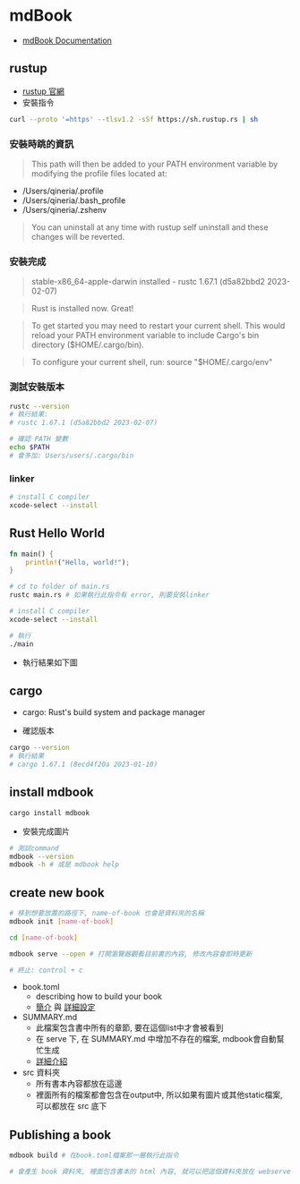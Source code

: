# mdBook

- [mdBook Documentation](https://rust-lang.github.io/mdBook/)

## rustup

- [rustup 官網](https://rustup.rs/)
- 安裝指令
```bash
curl --proto '=https' --tlsv1.2 -sSf https://sh.rustup.rs | sh
```

### 安裝時跳的資訊

> This path will then be added to your PATH environment variable by modifying the profile files located at:
  - /Users/qineria/.profile
  - /Users/qineria/.bash_profile
  - /Users/qineria/.zshenv

> You can uninstall at any time with rustup self uninstall and
these changes will be reverted.

### 安裝完成

> stable-x86_64-apple-darwin installed - rustc 1.67.1 (d5a82bbd2 2023-02-07)

> Rust is installed now. Great!

> To get started you may need to restart your current shell.
> This would reload your PATH environment variable to include
> Cargo's bin directory ($HOME/.cargo/bin).

> To configure your current shell, run:
> source "$HOME/.cargo/env"

### 測試安裝版本

```bash
rustc --version
# 執行結果:
# rustc 1.67.1 (d5a82bbd2 2023-02-07)
```

```bash
# 確認 PATH 變數
echo $PATH
# 會多加: Users/users/.cargo/bin
```

### linker

```bash
# install C compiler
xcode-select --install
```

## Rust Hello World

```rust
fn main() {
    println!("Hello, world!");
}
```

```bash
# cd to folder of main.rs
rustc main.rs # 如果執行此指令有 error, 則要安裝linker 

# install C compiler
xcode-select --install

# 執行
./main
```

- 執行結果如下圖


## cargo

- cargo: Rust's build system and package manager

- 確認版本
```bash
cargo --version
# 執行結果
# cargo 1.67.1 (8ecd4f20a 2023-01-10)
```

## install mdbook

```bash
cargo install mdbook
```

- 安裝完成圖片


```bash
# 測試command 
mdbook --version
mdbook -h # 或是 mdbook help
```

## create new book

```bash
# 移到想要放置的路徑下, name-of-book 也會是資料夾的名稱
mdbook init [name-of-book]

cd [name-of-book]

mdbook serve --open # 打開瀏覽器觀看目前書的內容, 修改內容會即時更新

# 終止: control + c
```

- book.toml
  - describing how to build your book 
  - [簡介](https://rust-lang.github.io/mdBook/guide/creating.html#booktoml) 與 [詳細設定](https://rust-lang.github.io/mdBook/format/configuration/index.html)
- SUMMARY.md 
  - 此檔案包含書中所有的章節, 要在這個list中才會被看到
  - 在 serve 下, 在 SUMMARY.md 中增加不存在的檔案, mdbook會自動幫忙生成
  - [詳細介紹](https://rust-lang.github.io/mdBook/format/summary.html)
- src 資料夾
  - 所有書本內容都放在這邊
  - 裡面所有的檔案都會包含在output中, 所以如果有圖片或其他static檔案, 可以都放在 src 底下

## Publishing a book

```bash
mdbook build # 在book.toml檔案那一層執行此指令

# 會產生 book 資料夾, 裡面包含書本的 html 內容, 就可以把這個資料夾放在 webserver 上
```